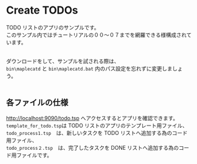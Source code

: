# Create TODOs

TODO リストのアプリのサンプルです。<br/>
このサンプル内ではチュートリアルの００～０７までを網羅できる様構成されています。<br/><br/>

ダウンロードをして、サンプルを試される際は、<br/>
`bin\maplecatd` と `bin\maplecatd.bat` 内のパス設定を忘れずに変更しましょう。<br/><br/>

## 各ファイルの仕様

[http://localhost:9090/todo.tsp](http://localhost:9090/todo.tsp) へアクセスするとアプリを確認できます。<br/>
`template_for_todo.tsp`は TODO リストのアプリのテンプレート用ファイル、<br/>
`todo_process1.tsp`　は、新しいタスクを TODO リストへ追加する為のコード用ファイル、<br/>
`todo_process２.tsp`　は、完了したタスクを DONE リストへ追加する為のコード用ファイルです。<br/>
